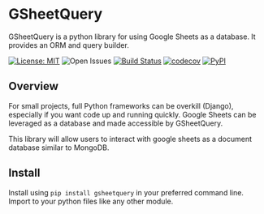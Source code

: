 # GSheetQuery
GSheetQuery is a python library for using Google Sheets as a database.  It provides an ORM and query builder.

[![License: MIT](https://img.shields.io/badge/License-MIT-yellow.svg)](https://opensource.org/licenses/MIT)
![Open Issues](https://img.shields.io/github/issues/swimninja247/gsheetquery)
[![Build Status](https://github.com/swimninja247/gsheetquery/workflows/Build%20Status/badge.svg?branch=main)](https://github.com/swimninja247/gsheetquery/actions/workflows/build.yml)
[![codecov](https://codecov.io/gh/swimninja247/gsheetquery/branch/main/graph/badge.svg)](https://codecov.io/gh/swimninja247/gsheetquery)
[![PyPI](https://img.shields.io/pypi/v/gsheetquery)](https://pypi.org/project/gsheetquery/)

## Overview

For small projects, full Python frameworks can be overkill (Django), especially if you want code up and running quickly.  Google Sheets can be leveraged as a database and made accessible by GSheetQuery.

This library will allow users to interact with google sheets as a document database similar to MongoDB.

## Install

Install using `pip install gsheetquery` in your preferred command line.  Import to your python files like any other module.

